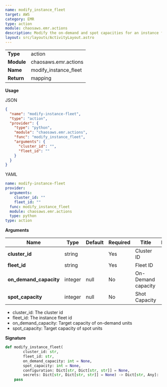 ```yaml
---
name: modify_instance_fleet
target: AWS
category: EMR
type: action
module: chaosaws.emr.actions
description: Modify the on-demand and spot capacities for an instance fleet
layout: src/layouts/ActivityLayout.astro
---
```


|            |                       |
| ---------- | --------------------- |
| **Type**   | action                |
| **Module** | chaosaws.emr.actions  |
| **Name**   | modify_instance_fleet |
| **Return** | mapping               |

**Usage**

JSON

```json
{
  "name": "modify-instance-fleet",
  "type": "action",
  "provider": {
    "type": "python",
    "module": "chaosaws.emr.actions",
    "func": "modify_instance_fleet",
    "arguments": {
      "cluster_id": "",
      "fleet_id": ""
    }
  }
}
```

YAML

```yaml
name: modify-instance-fleet
provider:
  arguments:
    cluster_id: ""
    fleet_id: ""
  func: modify_instance_fleet
  module: chaosaws.emr.actions
  type: python
type: action
```

**Arguments**

| Name                   | Type    | Default | Required | Title              | Description |
| ---------------------- | ------- | ------- | -------- | ------------------ | ----------- |
| **cluster_id**         | string  |         | Yes      | Cluster ID         |             |
| **fleet_id**           | string  |         | Yes      | Fleet ID           |             |
| **on_demand_capacity** | integer | null    | No       | On-Demand capacity |             |
| **spot_capacity**      | integer | null    | No       | Shot Capacity      |             |

- cluster_id: The cluster id
- fleet_id: The instance fleet id
- on_demand_capacity: Target capacity of on-demand units
- spot_capacity: Target capacity of spot units

**Signature**

```python
def modify_instance_fleet(
        cluster_id: str,
        fleet_id: str,
        on_demand_capacity: int = None,
        spot_capacity: int = None,
        configuration: Dict[str, Dict[str, str]] = None,
        secrets: Dict[str, Dict[str, str]] = None) -> Dict[str, Any]:
    pass

```
